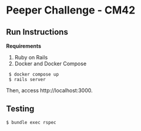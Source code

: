 # Peeper Challenge - CM42

## Run Instructions

**Requirements**

1. Ruby on Rails
2. Docker and Docker Compose

```
 $ docker compose up
 $ rails server
```

Then, access http://localhost:3000.

## Testing
```
$ bundle exec rspec
```